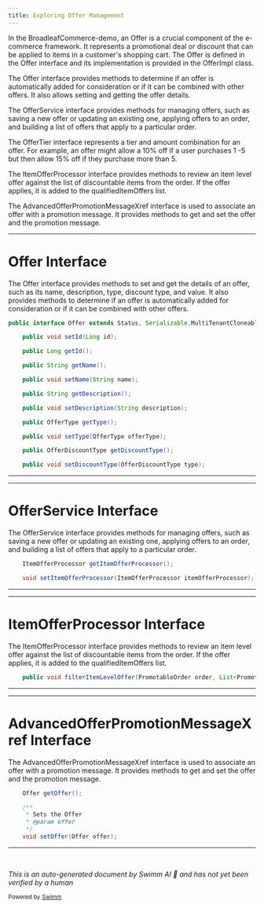 ```yaml
---
title: Exploring Offer Management
---
```

In the BroadleafCommerce-demo, an Offer is a crucial component of the e-commerce framework. It represents a promotional deal or discount that can be applied to items in a customer's shopping cart. The Offer is defined in the Offer interface and its implementation is provided in the OfferImpl class.

The Offer interface provides methods to determine if an offer is automatically added for consideration or if it can be combined with other offers. It also allows setting and getting the offer details.

The OfferService interface provides methods for managing offers, such as saving a new offer or updating an existing one, applying offers to an order, and building a list of offers that apply to a particular order.

The OfferTier interface represents a tier and amount combination for an offer. For example, an offer might allow a 10% off if a user purchases 1 -5 but then allow 15% off if they purchase more than 5.

The ItemOfferProcessor interface provides methods to review an item level offer against the list of discountable items from the order. If the offer applies, it is added to the qualifiedItemOffers list.

The AdvancedOfferPromotionMessageXref interface is used to associate an offer with a promotion message. It provides methods to get and set the offer and the promotion message.

<SwmSnippet path="/core/broadleaf-framework/src/main/java/org/broadleafcommerce/core/offer/domain/Offer.java" line="37">

---

# Offer Interface

The Offer interface provides methods to set and get the details of an offer, such as its name, description, type, discount type, and value. It also provides methods to determine if an offer is automatically added for consideration or if it can be combined with other offers.

```java
public interface Offer extends Status, Serializable,MultiTenantCloneable<Offer> {

    public void setId(Long id);

    public Long getId();

    public String getName();

    public void setName(String name);

    public String getDescription();

    public void setDescription(String description);

    public OfferType getType();

    public void setType(OfferType offerType);

    public OfferDiscountType getDiscountType();

    public void setDiscountType(OfferDiscountType type);
```

---

</SwmSnippet>

<SwmSnippet path="/core/broadleaf-framework/src/main/java/org/broadleafcommerce/core/offer/service/OfferService.java" line="171">

---

# OfferService Interface

The OfferService interface provides methods for managing offers, such as saving a new offer or updating an existing one, applying offers to an order, and building a list of offers that apply to a particular order.

```java
    ItemOfferProcessor getItemOfferProcessor();

    void setItemOfferProcessor(ItemOfferProcessor itemOfferProcessor);
```

---

</SwmSnippet>

<SwmSnippet path="/core/broadleaf-framework/src/main/java/org/broadleafcommerce/core/offer/service/processor/ItemOfferProcessor.java" line="43">

---

# ItemOfferProcessor Interface

The ItemOfferProcessor interface provides methods to review an item level offer against the list of discountable items from the order. If the offer applies, it is added to the qualifiedItemOffers list.

```java
    public void filterItemLevelOffer(PromotableOrder order, List<PromotableCandidateItemOffer> qualifiedItemOffers, Offer offer);
```

---

</SwmSnippet>

<SwmSnippet path="/core/broadleaf-framework/src/main/java/org/broadleafcommerce/core/offer/domain/AdvancedOfferPromotionMessageXref.java" line="46">

---

# AdvancedOfferPromotionMessageXref Interface

The AdvancedOfferPromotionMessageXref interface is used to associate an offer with a promotion message. It provides methods to get and set the offer and the promotion message.

```java
    Offer getOffer();

    /**
     * Sets the Offer
     * @param offer
     */
    void setOffer(Offer offer);
```

---

</SwmSnippet>

&nbsp;

*This is an auto-generated document by Swimm AI 🌊 and has not yet been verified by a human*

<SwmMeta version="3.0.0" repo-id="Z2l0aHViJTNBJTNBQnJvYWRsZWFmQ29tbWVyY2UtZGVtbyUzQSUzQWdpbGFkbmF2b3Q=" repo-name="BroadleafCommerce-demo" doc-type="overview"><sup>Powered by [Swimm](/)</sup></SwmMeta>
